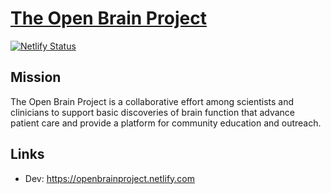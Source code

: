 # [The Open Brain Project](https://openbrainproject.netlify.com)

[![Netlify Status](https://api.netlify.com/api/v1/badges/916c049f-f771-43ee-9cf9-6d107ef9ac63/deploy-status)](https://app.netlify.com/sites/theopenbrainproject/deploys)

## Mission

The Open Brain Project is a collaborative effort among scientists and clinicians to support basic discoveries of brain function that advance patient care and provide a platform for community education and outreach.

## Links

-   Dev: https://openbrainproject.netlify.com
